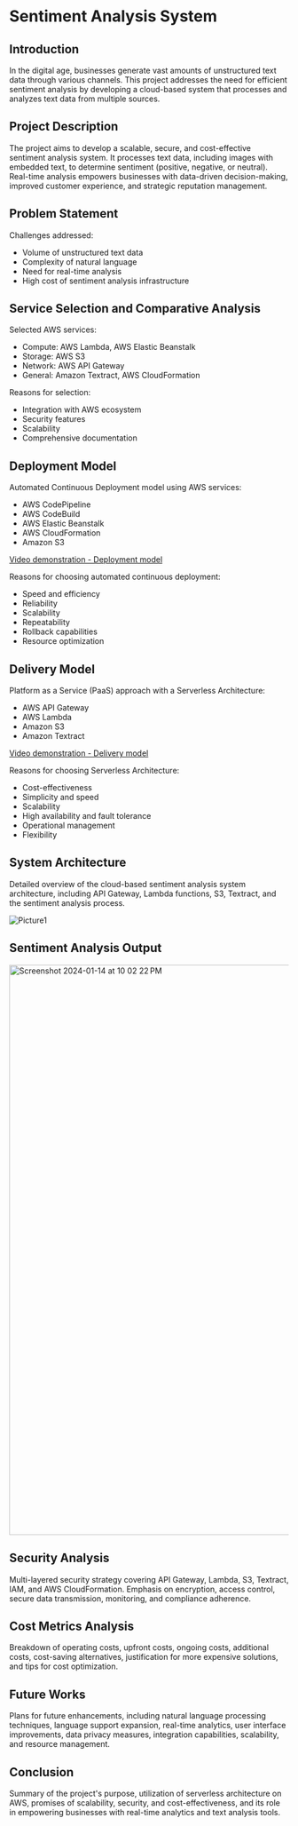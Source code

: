 # Sentiment Analysis System

## Introduction

In the digital age, businesses generate vast amounts of unstructured text data through various channels. This project addresses the need for efficient sentiment analysis by developing a cloud-based system that processes and analyzes text data from multiple sources.

## Project Description

The project aims to develop a scalable, secure, and cost-effective sentiment analysis system. It processes text data, including images with embedded text, to determine sentiment (positive, negative, or neutral). Real-time analysis empowers businesses with data-driven decision-making, improved customer experience, and strategic reputation management.

## Problem Statement

Challenges addressed:
- Volume of unstructured text data
- Complexity of natural language
- Need for real-time analysis
- High cost of sentiment analysis infrastructure

## Service Selection and Comparative Analysis

Selected AWS services:
- Compute: AWS Lambda, AWS Elastic Beanstalk
- Storage: AWS S3
- Network: AWS API Gateway
- General: Amazon Textract, AWS CloudFormation

Reasons for selection:
- Integration with AWS ecosystem
- Security features
- Scalability
- Comprehensive documentation

## Deployment Model

Automated Continuous Deployment model using AWS services:
- AWS CodePipeline
- AWS CodeBuild
- AWS Elastic Beanstalk
- AWS CloudFormation
- Amazon S3

[Video demonstration - Deployment model](https://dalu-my.sharepoint.com/:v:/g/personal/gw351441_dal_ca/Ec15wwpqULBAqpnT83auoAwBn-jCy5miL4ZB8RCQb1zYGQ?e=f3gyL7)

Reasons for choosing automated continuous deployment:
- Speed and efficiency
- Reliability
- Scalability
- Repeatability
- Rollback capabilities
- Resource optimization

## Delivery Model

Platform as a Service (PaaS) approach with a Serverless Architecture:
- AWS API Gateway
- AWS Lambda
- Amazon S3
- Amazon Textract

[Video demonstration - Delivery model](https://dalu-my.sharepoint.com/:v:/r/personal/gw351441_dal_ca/Documents/SentimentAnalysis_Video_Demonstration/System_Delivery.mp4?csf=1&web=1&e=hdFMVs)

Reasons for choosing Serverless Architecture:
- Cost-effectiveness
- Simplicity and speed
- Scalability
- High availability and fault tolerance
- Operational management
- Flexibility

## System Architecture

Detailed overview of the cloud-based sentiment analysis system architecture, including API Gateway, Lambda functions, S3, Textract, and the sentiment analysis process.

![Picture1](https://github.com/gowriprashanth/SentimentAnalysis/assets/35870534/2a57a0d9-abd9-478b-afd3-8f13e8429234)

## Sentiment Analysis Output

<img width="1027" alt="Screenshot 2024-01-14 at 10 02 22 PM" src="https://github.com/gowriprashanth/SentimentAnalysis/assets/35870534/29e30bdc-09f3-4163-b7dd-6bf65b4eb5b3">

## Security Analysis

Multi-layered security strategy covering API Gateway, Lambda, S3, Textract, IAM, and AWS CloudFormation. Emphasis on encryption, access control, secure data transmission, monitoring, and compliance adherence.

## Cost Metrics Analysis

Breakdown of operating costs, upfront costs, ongoing costs, additional costs, cost-saving alternatives, justification for more expensive solutions, and tips for cost optimization.

## Future Works

Plans for future enhancements, including natural language processing techniques, language support expansion, real-time analytics, user interface improvements, data privacy measures, integration capabilities, scalability, and resource management.

## Conclusion

Summary of the project's purpose, utilization of serverless architecture on AWS, promises of scalability, security, and cost-effectiveness, and its role in empowering businesses with real-time analytics and text analysis tools.

